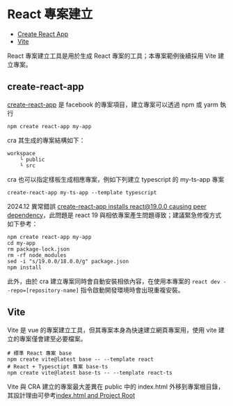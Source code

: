 # React 專案建立

+ [Create React App](https://create-react-app.dev/docs/getting-started)
+ [Vite](https://vite.dev/guide/)

React 專案建立工具是用於生成 React 專案的工具；本專案範例後續採用 Vite 建立專案。

## create-react-app

[create-react-app](https://github.com/facebook/create-react-app) 是 facebook 的專案項目，建立專案可以透過 npm 或 yarm 執行

```
npm create react-app my-app
```

cra 其生成的專案結構如下：

```
workspace
    └ public
    └ src
```

cra 也可以指定樣板生成相應專案，例如下列建立 typescript 的 my-ts-app 專案

```
create-react-app my-ts-app --template typescript
```

2024.12 異常錯誤 [create-react-app installs react@19.0.0 causing peer dependency](https://github.com/facebook/create-react-app/issues/13717#issuecomment-2537222504)，此問題是 react 19 與相依專案產生問題導致；建議緊急修復方式如下參考：

```
npm create react-app my-app
cd my-app
rm package-lock.json
rm -rf node_modules
sed -i "s/19.0.0/18.0.0/g" package.json
npm install
```

此外，由於 cra 建立專案同時會自動安裝相依內容，在使用本專案的 ```react dev --repo=[repository-name]``` 指令啟動開發環境時會出現重複安裝。

## Vite

Vite 是 vue 的專案建立工具，但其專案本身為快速建立網頁專案用，使用 vite 建立的專案僅會建至必要檔案。

```
# 標準 React 專案 base
npm create vite@latest base -- --template react
# React + Typesctipt 專案 base-ts
npm create vite@latest base-ts -- --template react-ts
```

Vite 與 CRA 建立的專案最大差異在 public 中的 index.html 外移到專案根目錄，其設計理由可參考[index.html and Project Root](https://vitejs.dev/guide/#index-html-and-project-root)
